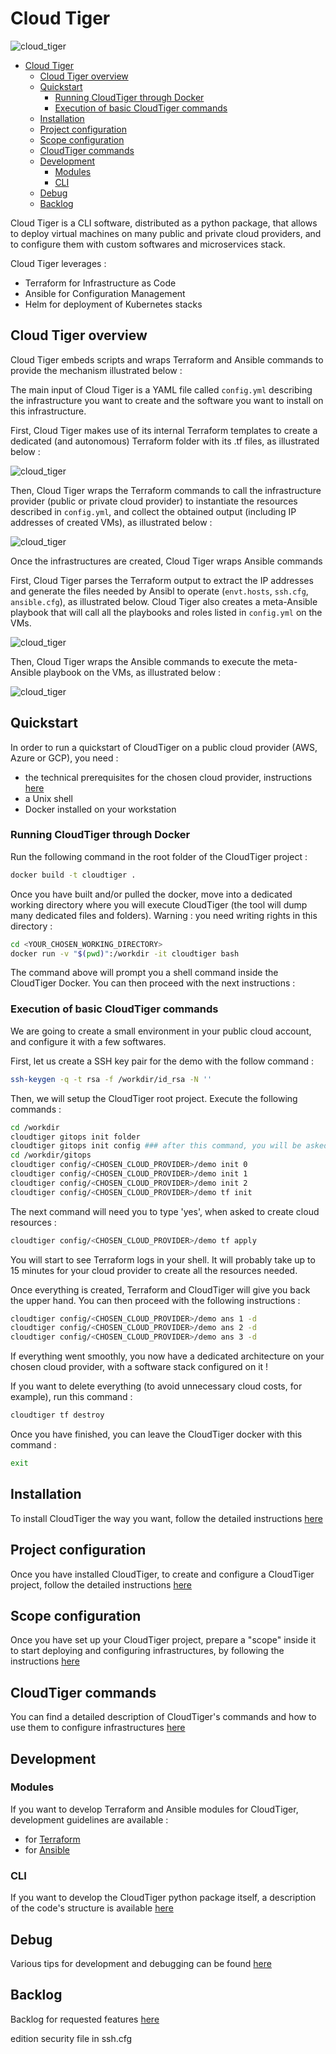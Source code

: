 # Cloud Tiger

![cloud_tiger](./doc/cloud_tiger.jpg)

- [Cloud Tiger](#cloud-tiger)
	- [Cloud Tiger overview](#cloud-tiger-overview)
	- [Quickstart](#quickstart)
		- [Running CloudTiger through Docker](#running-cloudtiger-through-docker)
		- [Execution of basic CloudTiger commands](#execution-of-basic-cloudtiger-commands)
	- [Installation](#installation)
	- [Project configuration](#project-configuration)
	- [Scope configuration](#scope-configuration)
	- [CloudTiger commands](#cloudtiger-commands)
	- [Development](#development)
		- [Modules](#modules)
		- [CLI](#cli)
	- [Debug](#debug)
	- [Backlog](#backlog)

Cloud Tiger is a CLI software, distributed as a python package, that allows to deploy virtual machines on many public and private cloud providers, and to configure them with custom softwares and microservices stack.

Cloud Tiger leverages :

- Terraform for Infrastructure as Code
- Ansible for Configuration Management
- Helm for deployment of Kubernetes stacks

## Cloud Tiger overview

Cloud Tiger embeds scripts and wraps Terraform and Ansible commands to provide the mechanism illustrated below :

The main input of Cloud Tiger is a YAML file called `config.yml` describing the infrastructure you want to create and the software you want to install on this infrastructure.

First, Cloud Tiger makes use of its internal Terraform templates to create a dedicated (and autonomous) Terraform folder with its .tf files, as illustrated below :

![cloud_tiger](./doc/schemas/cloudtiger_logic_1.drawio.png)

Then, Cloud Tiger wraps the Terraform commands to call the infrastructure provider (public or private cloud provider) to instantiate the resources described in `config.yml`, and collect the obtained output (including IP addresses of created VMs), as illustrated below :

![cloud_tiger](./doc/schemas/cloudtiger_logic_2.drawio.png)

Once the infrastructures are created, Cloud Tiger wraps Ansible commands

First, Cloud Tiger parses the Terraform output to extract the IP addresses and generate the files needed by Ansibl to operate (`envt.hosts`, `ssh.cfg`, `ansible.cfg`), as illustrated below. Cloud Tiger also creates a meta-Ansible playbook that will call all the playbooks and roles listed in `config.yml` on the VMs.

![cloud_tiger](./doc/schemas/cloudtiger_logic_3.drawio.png)

Then, Cloud Tiger wraps the Ansible commands to execute the meta-Ansible playbook on the VMs, as illustrated below :

![cloud_tiger](./doc/schemas/cloudtiger_logic_4.drawio.png)

## Quickstart

In order to run a quickstart of CloudTiger on a public cloud provider (AWS, Azure or GCP), you need :

- the technical prerequisites for the chosen cloud provider, instructions [here](doc/prerequisites_cloud_credentials.md)
- a Unix shell
- Docker installed on your workstation

### Running CloudTiger through Docker

Run the following command in the root folder of the CloudTiger project :

```bash
docker build -t cloudtiger .
```

Once you have built and/or pulled the docker, move into a dedicated working directory where you will execute CloudTiger (the tool will dump many dedicated files and folders). Warning : you need writing rights in this directory :

```bash
cd <YOUR_CHOSEN_WORKING_DIRECTORY>
docker run -v "$(pwd)":/workdir -it cloudtiger bash
```

The command above will prompt you a shell command inside the CloudTiger Docker. You can then proceed with the next instructions :

### Execution of basic CloudTiger commands

We are going to create a small environment in your public cloud account, and configure it with a few softwares.

First, let us create a SSH key pair for the demo with the follow command :

```bash
ssh-keygen -q -t rsa -f /workdir/id_rsa -N ''
```

Then, we will setup the CloudTiger root project. Execute the following commands :

```bash
cd /workdir
cloudtiger gitops init folder
cloudtiger gitops init config ### after this command, you will be asked for several credentials information. If you are not sure, do not use a Terraform backend for the demo
cd /workdir/gitops
cloudtiger config/<CHOSEN_CLOUD_PROVIDER>/demo init 0
cloudtiger config/<CHOSEN_CLOUD_PROVIDER>/demo init 1
cloudtiger config/<CHOSEN_CLOUD_PROVIDER>/demo init 2
cloudtiger config/<CHOSEN_CLOUD_PROVIDER>/demo tf init
```

The next command will need you to type 'yes', when asked to create cloud resources :

```bash
cloudtiger config/<CHOSEN_CLOUD_PROVIDER>/demo tf apply
```

You will start to see Terraform logs in your shell.
It will probably take up to 15 minutes for your cloud provider to create all the resources needed.

Once everything is created, Terraform and CloudTiger will give you back the upper hand. You can then proceed with the following instructions :

```bash
cloudtiger config/<CHOSEN_CLOUD_PROVIDER>/demo ans 1 -d
cloudtiger config/<CHOSEN_CLOUD_PROVIDER>/demo ans 2 -d
cloudtiger config/<CHOSEN_CLOUD_PROVIDER>/demo ans 3 -d
```

If everything went smoothly, you now have a dedicated architecture on your chosen cloud provider, with a software stack configured on it !

If you want to delete everything (to avoid unnecessary cloud costs, for example), run this command :

```bash
cloudtiger tf destroy
```

Once you have finished, you can leave the CloudTiger docker with this command :

```bash
exit
```

## Installation

To install CloudTiger the way you want, follow the detailed instructions [here](doc/install.md)

## Project configuration

Once you have installed CloudTiger, to create and configure a CloudTiger project, follow the detailed instructions [here](doc/project_configuration.md)

## Scope configuration

Once you have set up your CloudTiger project, prepare a "scope" inside it to start deploying and configuring infrastructures, by following the instructions [here](doc/scope_configuration.md)

## CloudTiger commands

You can find a detailed description of CloudTiger's commands and how to use them to configure infrastructures [here](./doc/commands.md)

## Development

### Modules

If you want to develop Terraform and Ansible modules for CloudTiger, development guidelines are available :

- for [Terraform](./doc/iac_guidelines.md)
- for [Ansible](./doc/cm_guidelines.md)

### CLI

If you want to develop the CloudTiger python package itself, a description of the code's structure is available [here](./doc/code_architecture.md)

## Debug

Various tips for development and debugging can be found [here](./doc/debug.md)

## Backlog

Backlog for requested features [here](./doc/backlog.md)

edition security file in ssh.cfg